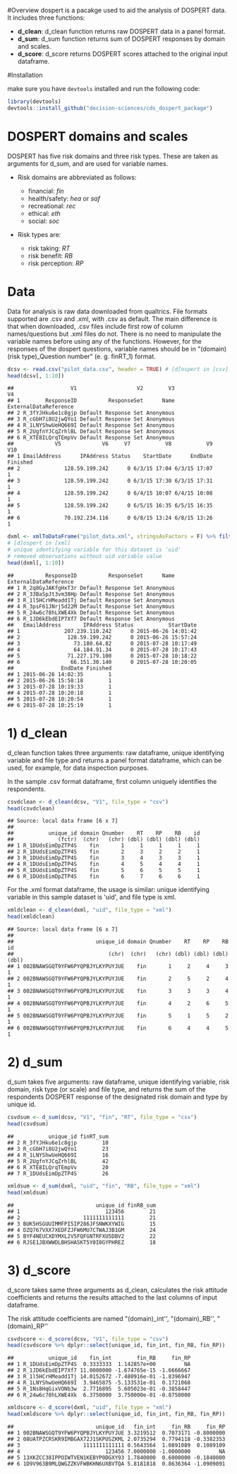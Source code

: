
#Overview
dospert is a pacakge used to aid the analysis of DOSPERT data. It includes three functions:

- **d_clean**: d_clean function returns raw DOSPERT data in a panel format. 
- **d_sum**: d_sum function returns sum of DOSPERT responses by domain and scales.
- **d_score**: d_score returns DOSPERT scores attached to the original input dataframe.

#Installation

make sure you have `devtools` installed and run the following code:

```r
library(devtools)
devtools::install_github("decision-sciences/cds_dospert_package")
```


# DOSPERT domains and scales
DOSPERT has five risk domains and three risk types. These are taken as arguments for d_sum, and are used for variable names. 

- Risk domains are abbreviated as follows:
    + financial: *fin*
    + health/safety: *hea* or *saf*
    + recreational: *rec*
    + ethical: *eth*
    + social: *soc*
    
- Risk types are:
    + risk taking: *RT*
    + risk benefit: *RB*
    + risk perception: *RP*
    

# Data
Data for analysis is raw data downloaded from qualtrics. File formats supported are .csv and .xml, with .csv as default. The main difference is that when downloaded, .csv files include first row of column names/questions but .xml files do not. There is no need to manipulate the variable names before using any of the functions. However, for the responses of the dospert questions, variable names should be in "(domain)(risk type)_Question number" (e. g. finRT_1) format. 






```r
dcsv <- read.csv("pilot_data.csv", header = TRUE) # [d]ospert in [csv]
head(dcsv[, 1:10])
```

```
##                  V1                   V2        V3                    V4
## 1        ResponseID          ResponseSet      Name ExternalDataReference
## 2 R_3fYJHku6e1c8gjp Default Response Set Anonymous                      
## 3 R_cGbH7i8U2jwQYo1 Default Response Set Anonymous                      
## 4 R_1LNYShwUeHQ669I Default Response Set Anonymous                      
## 5 R_2UgfnYJCqZrhlBL Default Response Set Anonymous                      
## 6 R_XTE8ILQrqTEmpVv Default Response Set Anonymous                      
##             V5             V6     V7           V8           V9      V10
## 1 EmailAddress      IPAddress Status    StartDate      EndDate Finished
## 2              128.59.199.242      0 6/3/15 17:04 6/3/15 17:07        1
## 3              128.59.199.242      0 6/3/15 17:30 6/3/15 17:31        1
## 4              128.59.199.242      0 6/4/15 10:07 6/4/15 10:08        1
## 5              128.59.199.242      0 6/5/15 16:35 6/5/15 16:35        1
## 6              70.192.234.116      0 6/8/15 13:24 6/8/15 13:26        1
```


```r
dxml <- xmlToDataFrame("pilot_data.xml", stringsAsFactors = F) %>% filter(uid != "")  
# [d]ospert in [xml]
# unique identifying variable for this dataset is 'uid'
# removed observations without uid variable value
head(dxml[, 1:10])
```

```
##          ResponseID          ResponseSet      Name ExternalDataReference
## 1 R_2q8GyJAKfgHxT3r Default Response Set Anonymous                      
## 2 R_33BaSpJt3vm38Hp Default Response Set Anonymous                      
## 3 R_1l5HCrHMeadd1Tj Default Response Set Anonymous                      
## 4 R_3psF61JNrj5d22M Default Response Set Anonymous                      
## 5 R_24w6c78hLXWE4Xk Default Response Set Anonymous                      
## 6 R_1JD6kEbdEIP7Xf7 Default Response Set Anonymous                      
##   EmailAddress       IPAddress Status           StartDate
## 1              207.239.110.242      0 2015-06-26 14:01:42
## 2               128.59.199.242      0 2015-06-26 15:57:24
## 3                 73.180.64.82      0 2015-07-28 10:17:49
## 4                 64.184.91.34      0 2015-07-28 10:17:43
## 5               71.227.179.100      0 2015-07-28 10:18:22
## 6                66.151.30.140      0 2015-07-28 10:20:05
##               EndDate Finished
## 1 2015-06-26 14:02:35        1
## 2 2015-06-26 15:58:18        1
## 3 2015-07-28 10:19:33        1
## 4 2015-07-28 10:20:18        1
## 5 2015-07-28 10:20:54        1
## 6 2015-07-28 10:25:19        1
```

# **1) d_clean**

d_clean function takes three arguments: raw dataframe, unique identifying variable and file type and returns a panel format dataframe, which can be used, for example, for data inspection purposes.



In the sample .csv format dataframe, first column uniquely identifies the respondents. 


```r
csvdclean <- d_clean(dcsv, "V1", file_type = "csv")
head(csvdclean)
```

```
## Source: local data frame [6 x 7]
## 
##           unique_id domain Qnumber    RT    RP    RB    id
##              (fctr)  (chr)   (chr) (dbl) (dbl) (dbl) (dbl)
## 1 R_1DUdsEimDpZTP4S    fin       1     1     1     1     1
## 2 R_1DUdsEimDpZTP4S    fin       2     3     2     2     1
## 3 R_1DUdsEimDpZTP4S    fin       3     4     3     3     1
## 4 R_1DUdsEimDpZTP4S    fin       4     5     4     4     1
## 5 R_1DUdsEimDpZTP4S    fin       5     6     5     5     1
## 6 R_1DUdsEimDpZTP4S    fin       6     7     6     6     1
```

For the .xml format dataframe, the usage is similar: unique identifying variable in this sample dataset is 'uid', and file type is xml.


```r
xmldclean <- d_clean(dxml, "uid", file_type = "xml")
head(xmldclean)
```

```
## Source: local data frame [6 x 7]
## 
##                          unique_id domain Qnumber    RT    RP    RB    id
##                              (chr)  (chr)   (chr) (dbl) (dbl) (dbl) (dbl)
## 1 002BNAWSGQT9YFW6PYQPBJYLKYPUYJUE    fin       1     2     4     3     1
## 2 002BNAWSGQT9YFW6PYQPBJYLKYPUYJUE    fin       2     5     2     4     1
## 3 002BNAWSGQT9YFW6PYQPBJYLKYPUYJUE    fin       3     3     3     4     1
## 4 002BNAWSGQT9YFW6PYQPBJYLKYPUYJUE    fin       4     2     6     5     1
## 5 002BNAWSGQT9YFW6PYQPBJYLKYPUYJUE    fin       5     1     5     2     1
## 6 002BNAWSGQT9YFW6PYQPBJYLKYPUYJUE    fin       6     4     4     5     1
```


# **2) d_sum**

d_sum takes five arguments: raw dataframe, unique identifying variable, risk domain, risk type (or scale) and file type, and returns the sum of the respondents DOSPERT response of the designated risk domain and type by unique id.


```r
csvdsum <- d_sum(dcsv, "V1", "fin", "RT", file_type = "csv")
head(csvdsum)
```

```
##           unique_id finRT_sum
## 2 R_3fYJHku6e1c8gjp        10
## 3 R_cGbH7i8U2jwQYo1        23
## 4 R_1LNYShwUeHQ669I        16
## 5 R_2UgfnYJCqZrhlBL        42
## 6 R_XTE8ILQrqTEmpVv        20
## 7 R_1DUdsEimDpZTP4S        26
```


```r
xmldsum <- d_sum(dxml, "uid", "fin", "RB", file_type = "xml")
head(xmldsum)
```

```
##                          unique_id finRB_sum
## 1                           123456        21
## 2                    1111111111111        21
## 3 BUK5HSGUUIMMFPI5IP286JFSNWKXYWIG        15
## 4 DZQ767VXX7XEDFZJFW6MU7CTWAJ3B1GM        24
## 5 BYF4NEUCXDYMXL2V5FQFGNTRFXU5DBV2        22
## 6 RJSE1JBXWWDLBHSHASKT5Y0I0GYPHREZ        18
```

# **3) d_score**

d_score takes same three arguments as d_clean, calculates the risk attitude coefficients and returns the results attached to the last columns of input dataframe. 

The risk attitude coefficients are named "(domain)_int'', "(domain)_RB'', "(domain)_RP''


```r
csvdscore <- d_score(dcsv, "V1", file_type = "csv")
head(csvdscore %>% dplyr::select(unique_id, fin_int, fin_RB, fin_RP))
```

```
##           unique_id    fin_int        fin_RB     fin_RP
## 1 R_1DUdsEimDpZTP4S  0.3333333  1.142857e+00         NA
## 2 R_1JD6kEbdEIP7Xf7 11.0000000 -1.674765e-15 -1.6666667
## 3 R_1l5HCrHMeadd1Tj 14.0152672 -7.480916e-01 -1.8396947
## 4 R_1LNYShwUeHQ669I  3.9465875 -5.133531e-01  0.1721068
## 5 R_1Ns8HqGixVONb3w  2.7716895  5.605023e-01 -0.3858447
## 6 R_24w6c78hLXWE4Xk  6.3750000  3.750000e-01 -0.8750000
```


```r
xmldscore <- d_score(dxml, "uid", file_type = "xml")
head(xmldscore %>% dplyr::select(unique_id, fin_int, fin_RB, fin_RP))
```

```
##                          unique_id   fin_int     fin_RB     fin_RP
## 1 002BNAWSGQT9YFW6PYQPBJYLKYPUYJUE 3.3219512  0.7073171 -0.8000000
## 2 08UATPZCRSKR9IMBGAX72J1SKPUSZKML 2.0735294  0.7794118 -0.3382353
## 3                    1111111111111 0.5643564  1.0891089  0.1089109
## 4                           123456 7.0000000 -1.0000000         NA
## 5 13XKZCC38IPPOIWTVEN1KEBYP0DGXY93 1.7840000  0.6000000 -0.1840000
## 6 1D9V963B9MLQWGZZKVFWBKHN6UXBVTQA 5.8181818  0.8636364 -1.0909091
```





